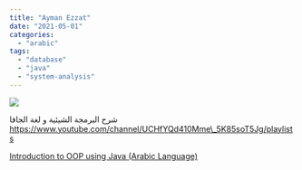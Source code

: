 ```yaml
---
title: "Ayman Ezzat"
date: "2021-05-01"
categories: 
  - "arabic"
tags: 
  - "database"
  - "java"
  - "system-analysis"
---
```


![](https://yt3.ggpht.com/ytc/AAUvwngltZN-o1D9-PF6CDqs49kVDKJXlJm9j1AKWmN1tw=s176-c-k-c0x00ffffff-no-rj)

شرح البرمجة الشيئية و لغة الجافا https://www.youtube.com/channel/UCHfYQd410Mme\_5K85soT5Jg/playlists

[Introduction to OOP using Java (Arabic Language)](https://www.youtube.com/channel/UCHfYQd410Mme_5K85soT5Jg/playlists)
